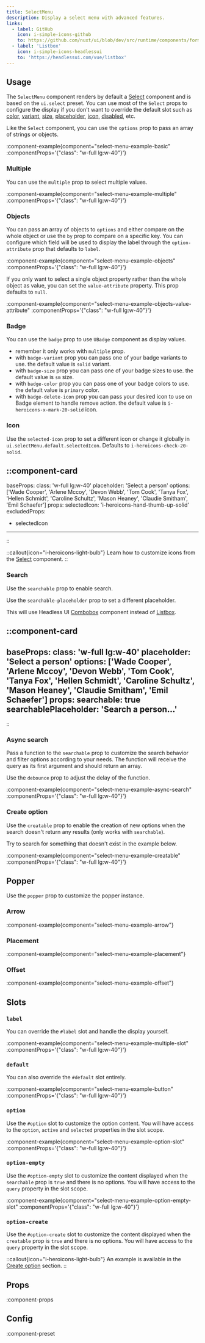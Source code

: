 ```yaml
---
title: SelectMenu
description: Display a select menu with advanced features.
links:
  - label: GitHub
    icon: i-simple-icons-github
    to: https://github.com/nuxt/ui/blob/dev/src/runtime/components/forms/SelectMenu.vue
  - label: 'Listbox'
    icon: i-simple-icons-headlessui
    to: 'https://headlessui.com/vue/listbox'
---
```


## Usage

The `SelectMenu` component renders by default a [Select](/forms/select) component and is based on the `ui.select` preset. You can use most of the `Select` props to configure the display if you don't want to override the default slot such as [color](/forms/select#style), [variant](/forms/select#style), [size](/forms/select#size), [placeholder](/forms/select#placeholder), [icon](/forms/select#icon), [disabled](/forms/select#disabled), etc.

Like the `Select` component, you can use the `options` prop to pass an array of strings or objects.

:component-example{component="select-menu-example-basic" :componentProps='{"class": "w-full lg:w-40"}'}

### Multiple

You can use the `multiple` prop to select multiple values.

:component-example{component="select-menu-example-multiple" :componentProps='{"class": "w-full lg:w-40"}'}

### Objects

You can pass an array of objects to `options` and either compare on the whole object or use the `by` prop to compare on a specific key. You can configure which field will be used to display the label through the `option-attribute` prop that defaults to `label`.

:component-example{component="select-menu-example-objects" :componentProps='{"class": "w-full lg:w-40"}'}

If you only want to select a single object property rather than the whole object as value, you can set the `value-attribute` property. This prop defaults to `null`.

:component-example{component="select-menu-example-objects-value-attribute" :componentProps='{"class": "w-full lg:w-40"}'}

### Badge

You can use the `badge` prop to use `UBadge` component as display values.

  - remember it only works with `multiple` prop.
  - with `badge-variant` prop you can pass one of your badge variants to use. the default value is `solid` variant.
  - with `badge-size` prop you can pass one of your badge sizes to use. the default value is `sm` size.
  - with `badge-color` prop you can pass one of your badge colors to use. the default value is `primary` color.
  - with `badge-delete-icon` prop you can pass your desired icon to use on Badge element to handle remove action. the default value is `i-heroicons-x-mark-20-solid` icon.


### Icon

Use the `selected-icon` prop to set a different icon or change it globally in `ui.selectMenu.default.selectedIcon`. Defaults to `i-heroicons-check-20-solid`.

::component-card
---
baseProps:
  class: 'w-full lg:w-40'
  placeholder: 'Select a person'
  options: ['Wade Cooper', 'Arlene Mccoy', 'Devon Webb', 'Tom Cook', 'Tanya Fox', 'Hellen Schmidt', 'Caroline Schultz', 'Mason Heaney', 'Claudie Smitham', 'Emil Schaefer']
props:
  selectedIcon: 'i-heroicons-hand-thumb-up-solid'
excludedProps:
  - selectedIcon
---
::

::callout{icon="i-heroicons-light-bulb"}
Learn how to customize icons from the [Select](/forms/select#icon) component.
::

### Search

Use the `searchable` prop to enable search.

Use the `searchable-placeholder` prop to set a different placeholder.

This will use Headless UI [Combobox](https://headlessui.com/vue/combobox) component instead of [Listbox](https://headlessui.com/vue/listbox).

::component-card
---
baseProps:
  class: 'w-full lg:w-40'
  placeholder: 'Select a person'
  options: ['Wade Cooper', 'Arlene Mccoy', 'Devon Webb', 'Tom Cook', 'Tanya Fox', 'Hellen Schmidt', 'Caroline Schultz', 'Mason Heaney', 'Claudie Smitham', 'Emil Schaefer']
props:
  searchable: true
  searchablePlaceholder: 'Search a person...'
---
::

### Async search

Pass a function to the `searchable` prop to customize the search behavior and filter options according to your needs. The function will receive the query as its first argument and should return an array.

Use the `debounce` prop to adjust the delay of the function.

:component-example{component="select-menu-example-async-search" :componentProps='{"class": "w-full lg:w-40"}'}

### Create option

Use the `creatable` prop to enable the creation of new options when the search doesn't return any results (only works with `searchable`).

Try to search for something that doesn't exist in the example below.

:component-example{component="select-menu-example-creatable" :componentProps='{"class": "w-full lg:w-40"}'}

## Popper

Use the `popper` prop to customize the popper instance.

### Arrow

:component-example{component="select-menu-example-arrow"}

### Placement

:component-example{component="select-menu-example-placement"}

### Offset

:component-example{component="select-menu-example-offset"}

## Slots

### `label`

You can override the `#label` slot and handle the display yourself.

:component-example{component="select-menu-example-multiple-slot" :componentProps='{"class": "w-full lg:w-40"}'}

### `default`

You can also override the `#default` slot entirely.

:component-example{component="select-menu-example-button" :componentProps='{"class": "w-full lg:w-40"}'}

### `option`

Use the `#option` slot to customize the option content. You will have access to the `option`, `active` and `selected` properties in the slot scope.

:component-example{component="select-menu-example-option-slot" :componentProps='{"class": "w-full lg:w-40"}'}

### `option-empty`

Use the `#option-empty` slot to customize the content displayed when the `searchable` prop is `true` and there is no options. You will have access to the `query` property in the slot scope.

:component-example{component="select-menu-example-option-empty-slot" :componentProps='{"class": "w-full lg:w-40"}'}

### `option-create`

Use the `#option-create` slot to customize the content displayed when the `creatable` prop is `true` and there is no options. You will have access to the `query` property in the slot scope.

::callout{icon="i-heroicons-light-bulb"}
An example is available in the [Create option](#create-option) section.
::

## Props

:component-props

## Config

:component-preset
